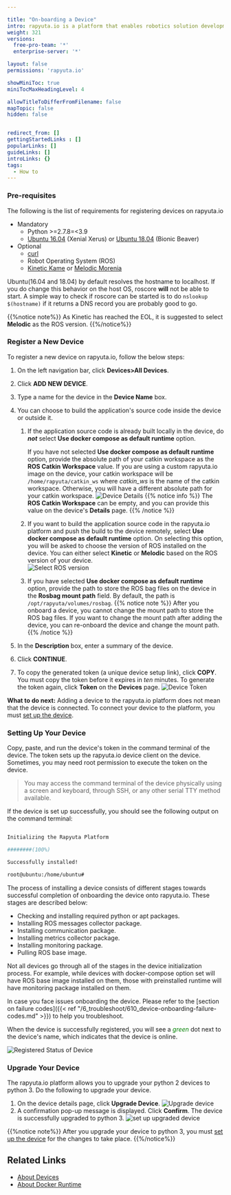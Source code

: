 ```yaml
---

title: "On-boarding a Device"
intro: rapyuta.io is a platform that enables robotics solution development by providing the necessary software infrastructure and facilitating the interaction between multiple stakeholders who contribute to the solution development.
weight: 321
versions:
  free-pro-team: '*'
  enterprise-server: '*'

layout: false
permissions: 'rapyuta.io'

showMiniToc: true
miniTocMaxHeadingLevel: 4

allowTitleToDifferFromFilename: false
mapTopic: false
hidden: false


redirect_from: []
gettingStartedLinks : []
popularLinks: []
guideLinks: []
introLinks: {}
tags:
  - How to
---
```


### Pre-requisites

The following is the list of requirements for registering devices
on rapyuta.io

* Mandatory
   * Python >=2.7.8=<3.9
   * [Ubuntu 16.04](http://releases.ubuntu.com/16.04/) (Xenial Xerus)
 or [Ubuntu 18.04](http://releases.ubuntu.com/18.04/) (Bionic Beaver)
* Optional
    * [curl](https://curl.haxx.se/)
    * Robot Operating System (ROS)
    * [Kinetic Kame](http://wiki.ros.org/kinetic) or [Melodic Morenia](http://wiki.ros.org/melodic)

Ubuntu(16.04 and 18.04) by default resolves the hostname to localhost. If you do change this behavior on the host OS, roscore **will** not be able to start. A simple way to check if roscore can be started is to do `nslookup $(hostname)` if it returns a DNS record you are probably good to go.

{{%notice note%}}
As Kinetic has reached the EOL, it is suggested to select **Melodic** as the ROS version.
{{%/notice%}}

### Register a New Device
To register a new device on rapyuta.io, follow the below steps:

1. On the left navigation bar, click **Devices>All Devices**.
2. Click **ADD NEW DEVICE**.
3. Type a name for the device in the **Device Name** box.
4. You can choose to build the application's source code inside the device or outside it.
   1. If the application source code is already built locally in the device, do ***not*** select **Use docker compose as default runtime** option.

      If you have not selected **Use docker compose as default runtime** option, provide the absolute path of your catkin workspace as the **ROS Catkin Workspace** value. If you are using a custom rapyuta.io image on the device, your catkin workspace will be `/home/rapyuta/catkin_ws` where *catkin_ws* is the name of the catkin workspace. Otherwise, you will have a different absolute path for your catkin workspace.
     ![Device Details](/images/getting-started/add-new-device/device-details.png?classes=border,shadow&width=40pc)
   {{% notice info %}}
   The **ROS Catkin Workspace** can be empty, and you can provide this value on the device's **Details** page.
   {{% /notice %}}
    2. If you want to build the application source code in the rapyuta.io platform and push the build to the device remotely, select **Use docker compose as default runtime** option. On selecting this option, you will be asked to choose the version of ROS installed on the device. You can either select **Kinetic** or **Melodic** based on the ROS version of your device.</br>
   ![Select ROS version](/images/getting-started/add-new-device/select-ROS-version.png?classes=border,shadow&width=40pc)
   3. If you have selected **Use docker compose as default runtime** option, provide the path to store the ROS bag files on the device in the **Rosbag mount path** field. By default, the path is `/opt/rapyuta/volumes/rosbag`.
   {{% notice note %}}
After you onboard a device, you cannot change the mount path to store the ROS bag files. If you want to change the mount path after adding the device, you can re-onboard the device and change the mount path.
   {{% /notice %}}

6. In the **Description** box, enter a summary of the device.
7. Click **CONTINUE**.
8.  To copy the generated token (a unique device setup link), click **COPY**.    
   You must copy the token before it expires in *ten* minutes. To generate
   the token again, click **Token** on the **Devices** page.
   ![Device Token](/images/getting-started/add-new-device/device-token.png?classes=border,shadow&width=40pc)


**What to do next:** Adding a device to the rapyuta.io platform does not mean that the device is connected. To connect your device to the platform, you must [set up the device](/3_how-tos/32_device-management/321_onboarding-a-device/#setting-up-your-device).


### Setting Up Your Device

Copy, paste, and run the device's token in the command terminal
of the device. The token sets up the rapyuta.io device client on
the device. Sometimes, you may need root permission to execute
the token on the device.

>  You may access the command terminal of the device physically using a screen and keyboard, through SSH, or any other serial TTY method available.



If the device is set up successfully, you should see the following output
on the command terminal:

```bash

Initializing the Rapyuta Platform

########(100%)

Successfully installed!

root@ubuntu:/home/ubuntu#

```

The process of installing a device consists of different stages towards
successful completion of onboarding the device onto rapyuta.io.
These stages are described below:

* Checking and installing required python or apt packages.
* Installing ROS messages collector package.
* Installing communication package.
* Installing metrics collector package.
* Installing monitoring package.
* Pulling ROS base image.



Not all devices go through all of the stages in the device initialization
process. For example, while devices with docker-compose option set will
have ROS base image installed on them, those with preinstalled runtime
will have monitoring package installed on them.





In case you face issues onboarding the device. Please refer to the [section on failure codes]({{< ref "/6_troubleshoot/610_device-onboarding-failure-codes.md" >}}) to help you troubleshoot.




When the device is successfully registered, you will see a
<span style="color:green">*green*</span> dot next to the
device's name, which indicates that the device is online.


![Registered Status of Device](/images/getting-started/add-new-device/demo-device.png?classes=border,shadow&width=40pc)

### Upgrade Your Device

The rapyuta.io platform allows you to upgrade your python 2 devices to python 3. Do the following to upgrade your device.

1. On the device details page, click **Upgrade Device**.
![Upgrade device](/images/getting-started/add-new-device/upgrade-device.png?classes=border,shadow&width=40pc)
2. A confirmation pop-up message is displayed. Click **Confirm**. The device is successfully upgraded to python 3.
![set up upgraded device](/images/getting-started/add-new-device/set-up-upgraded-device.png?classes=border,shadow&width=40pc)

{{%notice note%}}
After you upgrade your device to python 3, you must [set up the device](/3_how-tos/32_device-management/321_onboarding-a-device/#setting-up-your-device) for the changes to take place.
{{%/notice%}} 

## Related Links
* [About Devices](/1_understanding-rio/12_core-concepts/#device-management)
* [About Docker Runtime](/5_deep-dives/51_managing-devices/511_device-runtime/#dockercompose-runtime-for-device)